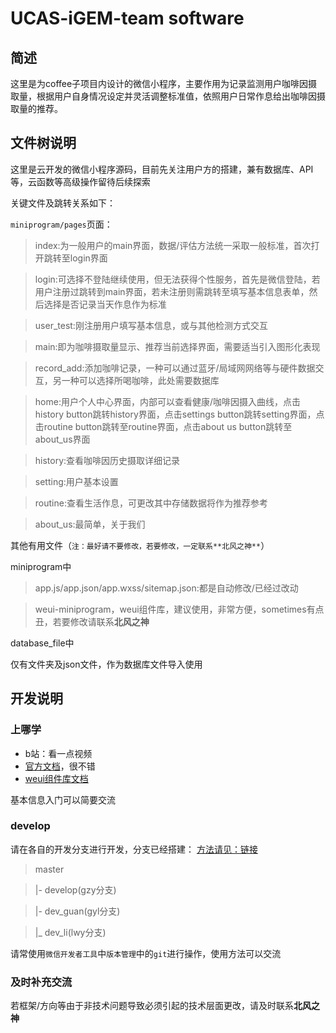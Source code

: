 # UCAS-iGEM-team software

## 简述

这里是为coffee子项目内设计的微信小程序，主要作用为记录监测用户咖啡因摄取量，根据用户自身情况设定并灵活调整标准值，依照用户日常作息给出咖啡因摄取量的推荐。

## 文件树说明
这里是云开发的微信小程序源码，目前先关注用户方的搭建，兼有数据库、API等，云函数等高级操作留待后续探索

关键文件及跳转关系如下：

`miniprogram/pages`页面：

> index:为一般用户的main界面，数据/评估方法统一采取一般标准，首次打开跳转至login界面

> login:可选择不登陆继续使用，但无法获得个性服务，首先是微信登陆，若用户注册过跳转到main界面，若未注册则需跳转至填写基本信息表单，然后选择是否记录当天作息作为标准

> user_test:刚注册用户填写基本信息，或与其他检测方式交互

> main:即为咖啡摄取量显示、推荐当前选择界面，需要适当引入图形化表现

> record_add:添加咖啡记录，一种可以通过蓝牙/局域网网络等与硬件数据交互，另一种可以选择所喝咖啡，此处需要数据库

> home:用户个人中心界面，内部可以查看健康/咖啡因摄入曲线，点击history button跳转history界面，点击settings button跳转setting界面，点击routine button跳转至routine界面，点击about us button跳转至about_us界面

> history:查看咖啡因历史摄取详细记录

> setting:用户基本设置

> routine:查看生活作息，可更改其中存储数据将作为推荐参考

> about_us:最简单，关于我们

其他有用文件（`注：最好请不要修改，若要修改，一定联系**北风之神**`）

miniprogram中

> app.js/app.json/app.wxss/sitemap.json:都是自动修改/已经过改动

> weui-miniprogram，weui组件库，建议使用，非常方便，sometimes有点丑，若要修改请联系**北风之神**

database_file中

仅有文件夹及json文件，作为数据库文件导入使用

## 开发说明
### 上哪学

- b站：看一点视频
- [官方文档](https://developers.weixin.qq.com/miniprogram/dev/framework/)，很不错
- [weui组件库文档](https://developers.weixin.qq.com/miniprogram/dev/extended/)

基本信息入门可以简要交流
### develop

请在各自的开发分支进行开发，分支已经搭建：
[方法请见：链接](https://blog.csdn.net/weixin_43851149/article/details/107283174)

> master

> |- develop(gzy分支)

> |- dev_guan(gyl分支)

> |_ dev_li(lwy分支)

请常使用`微信开发者工具`中`版本管理`中的`git`进行操作，使用方法可以交流

### 及时补充交流

若框架/方向等由于非技术问题导致必须引起的技术层面更改，请及时联系**北风之神**
